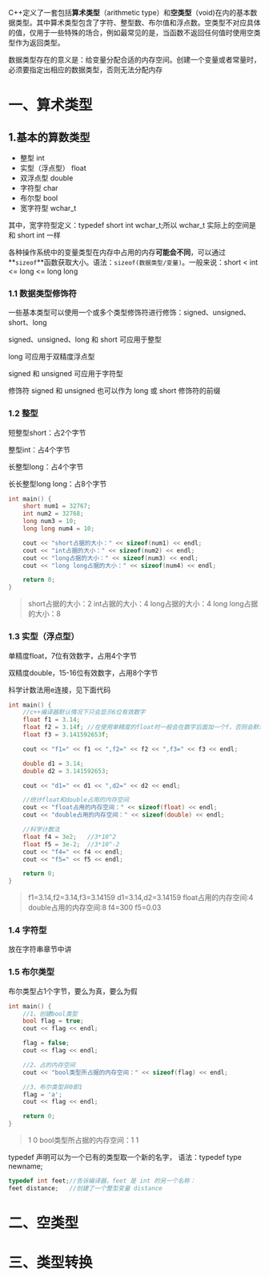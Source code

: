 C++定义了一套包括**算术类型**（arithmetic type）和**空类型**（void)在内的基本数据类型。其中算术类型包含了字符、整型数、布尔值和浮点数。空类型不对应具体的值，仅用于一些特殊的场合，例如最常见的是，当函数不返回任何值时使用空类型作为返回类型。

数据类型存在的意义是：给变量分配合适的内存空间。创建一个变量或者常量时，必须要指定出相应的数据类型，否则无法分配内存

# 一、算术类型

## 1.基本的算数类型

* 整型 int
* 实型（浮点型） float
* 双浮点型 double
* 字符型 char
* 布尔型 bool
* 宽字符型 wchar_t

其中，宽字符型定义：typedef short int wchar_t;所以 wchar_t 实际上的空间是和 short int 一样

各种操作系统中的变量类型在内存中占用的内存**可能会不同**，可以通过**`sizeof`**函数获取大小。语法：`sizeof(数据类型/变量)`。一般来说：short < int <= long <= long long



### 1.1 数据类型修饰符

一些基本类型可以使用一个或多个类型修饰符进行修饰：signed、unsigned、short、long

 signed、unsigned、long 和 short 可应用于整型

long 可应用于双精度浮点型

signed 和 unsigned 可应用于字符型

修饰符 signed 和 unsigned 也可以作为 long 或 short 修饰符的前缀



### 1.2 整型

短整型short：占2个字节

整型int：占4个字节

长整型long：占4个字节

长长整型long long：占8个字节

```c++
int main() {
    short num1 = 32767;
    int num2 = 32768;
    long num3 = 10;
    long long num4 = 10;

    cout << "short占据的大小：" << sizeof(num1) << endl;
    cout << "int占据的大小：" << sizeof(num2) << endl;
    cout << "long占据的大小：" << sizeof(num3) << endl;
    cout << "long long占据的大小：" << sizeof(num4) << endl;

    return 0;
}
```

> short占据的大小：2
> int占据的大小：4
> long占据的大小：4
> long long占据的大小：8



### 1.3 实型（浮点型）

单精度float，7位有效数字，占用4个字节

双精度double，15-16位有效数字，占用8个字节

科学计数法用e连接，见下面代码

```c++
int main() {
    //c++编译器默认情况下只会显示6位有效数字
    float f1 = 3.14;
    float f2 = 3.14f; //在使用单精度的float时一般会在数字后面加一个f，否则会默认是双精度，然后再转换成float,多一步转换的过程
    float f3 = 3.141592653f;

    cout << "f1=" << f1 << ",f2=" << f2 << ",f3=" << f3 << endl;

    double d1 = 3.14;
    double d2 = 3.141592653;

    cout << "d1=" << d1 << ",d2=" << d2 << endl;

    //统计float和double占用的内存空间
    cout << "float占用的内存空间：" << sizeof(float) << endl;
    cout << "double占用的内存空间：" << sizeof(double) << endl;

    //科学计数法
    float f4 = 3e2;   //3*10^2
    float f5 = 3e-2;  //3*10^-2
    cout << "f4=" << f4 << endl;
    cout << "f5=" << f5 << endl;

    return 0;
}
```

> f1=3.14,f2=3.14,f3=3.14159
> d1=3.14,d2=3.14159
> float占用的内存空间:4
> double占用的内存空间:8
> f4=300
> f5=0.03



### 1.4 字符型

放在字符串章节中讲



### 1.5 布尔类型

布尔类型占1个字节，要么为真，要么为假

```c++
int main() {
    //1、创建bool类型
    bool flag = true;
    cout << flag << endl;

    flag = false;
    cout << flag << endl;

    //2、占的内存空间
    cout << "bool类型所占据的内存空间：" << sizeof(flag) << endl;

    //3、布尔类型非0即1
    flag = 'a';
    cout << flag << endl;

    return 0;
}
```

> 1
> 0
> bool类型所占据的内存空间：1
> 1









typedef 声明可以为一个已有的类型取一个新的名字，
语法：typedef type newname;  

```c++
typedef int feet;//告诉编译器，feet 是 int 的另一个名称：
feet distance;   //创建了一个整型变量 distance
```







# 二、空类型





# 三、类型转换

